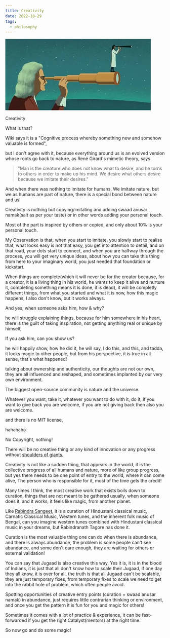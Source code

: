 ```yaml
---
title: Creativity
date: 2022-10-29
tags:
  - philosophy
---
```

![bg](/images/blog/creativity/bg.png)

Creativity

What is that?

Wiki says it is a "Cognitive process whereby something new and somehow valuable is formed",

but I don't agree with it, because everything around us is an evolved version whose roots go back to nature, as René Girard's mimetic theory, says 

>"Man is the creature who does not know what to desire, and he turns to others in order to make up his mind. We desire what others desire because we imitate their desires."

And when there was nothing to imitate for humans, We imitate nature, but we as humans are part of nature, there is a special bond between nature and us!

Creativity is nothing but copying/imitating and adding swaad anusar namak(salt as per your taste) or in other words adding your personal touch.

Most of the part is inspired by others or copied, and only about 10% is your personal touch.

My Observation is that, when you start to imitate, you slowly start to realise that, what looks easy is not that easy, you get into attention to detail, and on that road, your dots start to connect, and when you are halfway through the process, you will get very unique ideas, about how you can take this thing from here to your imaginary world, you just needed that foundation or kickstart.

When things are complete(which it will never be for the creator because, for a creator, it is a living thing in his world, he wants to keep it alive and nurture it, completing something means it is done, it is dead), it will be completly different things, from what you started and what it is now, how this magic happens, I also don't know, but it works always.

And yes, when someone asks him, how & why? 

he will struggle explaining things, because for him somewhere in his heart, there is the guilt of taking inspiration, not getting anything real or unique by himself, 

If you ask him, can you show us?

he will happily show, how he did it, he will say, I do this, and this, and tadda, it looks magic to other people, but from his perspective, it is true in all sense, that's what happened!

talking about ownership and authenticity, our thoughts are not our own, they are all influenced and reshaped, and sometimes implanted by our very own environment.

The biggest open-source community is nature and the universe.

Whatever you want, take it, whatever you want to do with it, do it, if you want to give back you are welcome, if you are not giving back then also you are welcome.

and there is no MIT license,

hahahaha

No Copyright, nothing!

There will be no creative thing or any kind of innovation or any progress without [shoulders of giants.](https://en.wikipedia.org/wiki/Standing_on_the_shoulders_of_giants) 

Creativity is not like a sudden thing, that appears in the world, it is the collective progress of all humans and nature, more of like group progress, but yes there needs to be one point of entry to the world, where it can come alive, The person who is responsible for it, most of the time gets the credit!

Many times I think, the most creative work that exists boils down to curation, things that are not meant to be gathered usually, when someone does it, and it works, it feels like magic, from another planet. 

Like [Rabindra Sangeet](https://en.wikipedia.org/wiki/Rabindra_Sangeet), it is a curation of Hindustani classical music, Carnatic Classical Music, Western tunes, and the inherent folk music of Bengal, can you imagine western tunes combined with Hindustani classical music in your dreams, but Rabindranath Tagore has done it.

Curation is the most valuable thing one can do when there is abundance, and there is always abundance, the problem is some people can't see abundance, and some don't care enough, they are waiting for others or external validation!

You can say that Jugaad is also creative this way, Yes it is, it is in the blood of Indians, it is just that all don't know how to scale their Jugaad, if one day they all know, it is over for all, the truth is that all Jugaad can't be scalable, they are just temporary fixes, from temporary fixes to scale we need to get into the rabbit hole of problem, which often people avoid.

Spotting opportunities of creative entry points (curation + swaad anusar namak) in abundance, just requires little contrarian thinking or environment, and once you get the pattern it is fun for you and magic for others!

Sometimes it comes with a lot of practice & experience, it can be fast-forwarded if you get the right Catalyst(mentors) at the right time.

So now go and do some magic!

